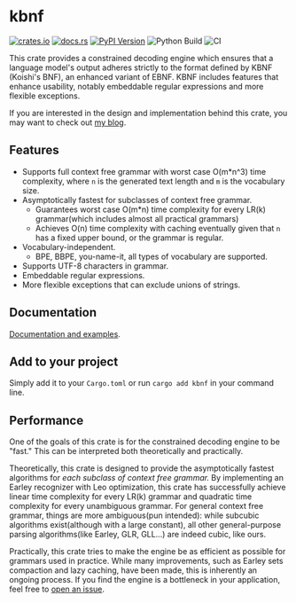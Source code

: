 # kbnf

[![crates.io](https://img.shields.io/crates/v/kbnf)](https://crates.io/crates/kbnf)
[![docs.rs](https://docs.rs/kbnf/badge.svg)](https://docs.rs/kbnf)
[![PyPI Version](https://img.shields.io/pypi/v/kbnf.svg)](https://pypi.python.org/pypi/kbnf)
![Python Build](https://github.com/Dan-wanna-M/kbnf/actions/workflows/python_wheels.yml/badge.svg)
![CI](https://github.com/github/docs/actions/workflows/CI.yml/badge.svg)

This crate provides a constrained decoding engine which ensures that a language model's output adheres strictly to the format defined by KBNF (Koishi's BNF), an enhanced variant of EBNF. KBNF includes features that enhance usability, notably embeddable regular expressions and more flexible exceptions.

If you are interested in the design and implementation behind this crate, you may want to check out [my blog](https://dan-wanna-m.github.io/blog/).

## Features

- Supports full context free grammar with worst case O(m\*n^3) time complexity, where `n` is the generated text length and `m` is the vocabulary size.
- Asymptotically fastest for subclasses of context free grammar.
  - Guarantees worst case O(m*n) time complexity for every LR(k) grammar(which includes almost all practical grammars)
  - Achieves O(n) time complexity with caching eventually given that `n` has a fixed upper bound, or the grammar is regular.
- Vocabulary-independent.
  - BPE, BBPE, you-name-it, all types of vocabulary are supported.
- Supports UTF-8 characters in grammar.
- Embeddable regular expressions.
- More flexible exceptions that can exclude unions of strings.

## Documentation

[Documentation and examples](https://docs.rs/kbnf/).

## Add to your project

Simply add it to your `Cargo.toml` or run `cargo add kbnf` in your command line.

## Performance

One of the goals of this crate is for the constrained decoding engine to be "fast." This can be interpreted both theoretically and practically.

Theoretically, this crate is designed to provide the asymptotically fastest algorithms for *each subclass of context free grammar.* By implementing an Earley recognizer with Leo optimization, this crate has successfully achieve linear time complexity for every LR(k) grammar and quadratic time complexity for every unambiguous grammar. For general context free grammar, things are more ambiguous(pun intended): while subcubic algorithms exist(although with a large constant), all other general-purpose parsing algorithms(like Earley, GLR, GLL...) are indeed cubic, like ours.

Practically, this crate tries to make the engine be as efficient as possible for grammars used in practice. While many improvements, such as Earley sets compaction and lazy caching, have been made, this is inherently an ongoing process. If you find the engine is a bottleneck in your application, feel free to [open an issue](https://github.com/Dan-wanna-M/blog/issues/new).
